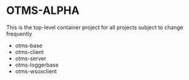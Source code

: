 # OTMS-ALPHA

This is the top-level container project for all projects subject to
change frequently

- otms-base
- otms-client
- otms-server
- otms-loggerbase
- otms-wsoxclient
